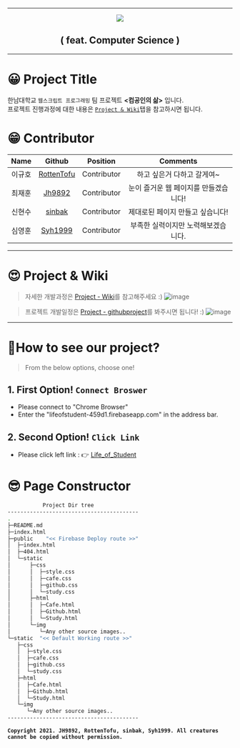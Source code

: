 ___  

<div align="center">
  <img src="./static/img/logo.png">
  <h2><b>( feat. Computer Science )</b></h2>
</div>

___  
# 😀 Project Title
  한남대학교 `웹스크립트 프로그래밍` 팀 프로젝트 **<컴공인의 삶>** 입니다.  
  프로젝트 진행과정에 대한 내용은 [`Project & Wiki`](https://github.com/JH9892/Life_of_Student#-project--wiki)탭을 참고하시면 됩니다.

# 😁 Contributor
| **Name** | **Github** | **Position** | **Comments** |
|:--------:|:-------:|:-------:|:-------:|
|이규호|[RottenTofu](https://github.com/RottenTofu)| Contributor | 하고 싶은거 다하고 갈게여~ |
|최재훈|[Jh9892](https://github.com/JH9892)| Contributor | 눈이 즐거운 웹 페이지를 만들겠습니다! |
|신현수|[sinbak](https://github.com/sinbak)| Contributor | 제대로된 페이지 만들고 싶습니다!|
|심영훈|[Syh1999](https://github.com/Syh1999)| Contributor | 부족한 실력이지만 노력해보겠습니다.|

___  
# 😍 Project & Wiki
> 자세한 개발과정은 [Project - Wiki](https://github.com/JH9892/Life_of_Student/wiki)를 참고해주세요 :)
![image](https://user-images.githubusercontent.com/32566767/120707230-08498680-c4f5-11eb-8098-405b3ec54853.png)

> 프로젝트 개발일정은 [Project - githubproject](https://github.com/JH9892/Life_of_Student/projects/1)를 봐주시면 됩니다! :)
![image](https://user-images.githubusercontent.com/32566767/120707466-5199d600-c4f5-11eb-96a4-7c9088b9e6fe.png)

___
# 🤩How to see our project?
> From the below options, choose one!
## 1. First Option! `Connect Broswer`
  - Please connect to "Chrome Browser"
  - Enter the "lifeofstudent-459d1.firebaseapp.com" in the address bar.

## 2. Second Option! `Click Link`
  - Please click left link : 👉 [Life_of_Student](https://lifeofstudent-459d1.firebaseapp.com)
# 😎 Page Constructor
```bash
           Project Dir tree
-----------------------------------------
.
├─README.md
├─index.html
├─public    "<< Firebase Deploy route >>" 
│  ├─index.html
│  ├─404.html
│  └─static
│      ├─css
│      │  ├─style.css
│      │  ├─cafe.css
│      │  ├─github.css
│      │  └─study.css
│      ├─html
│      │  ├─Cafe.html
│      │  ├─Github.html
│      │  └─Study.html
│      └─img
│         └─Any other source images..
└─static  "<< Default Working route >>" 
   ├─css
   │  ├─style.css
   │  ├─cafe.css
   │  ├─github.css
   │  └─study.css
   ├─html
   │  ├─Cafe.html
   │  ├─Github.html
   │  └─Study.html
   └─img
      └─Any other source images..
-----------------------------------------
```

**`Copyright 2021. JH9892, RottenTofu, sinbak, Syh1999. All creatures cannot be copied without permission.`**
